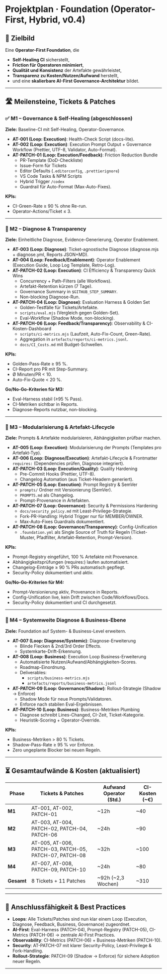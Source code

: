 # Projektplan · Foundation (Operator-First, Hybrid, v0.4)

## 🎯 Zielbild

Eine **Operator-First Foundation**, die

- **Self-Healing CI** sicherstellt,
- **Friction für Operatoren minimiert**,
- **Qualität und Konsistenz** der Artefakte gewährleistet,
- **Transparenz zu Kosten/Nutzen/Aufwand** herstellt,
- und eine **skalierbare AI-First Governance-Architektur** bildet.

---

## 🛣️ Meilensteine, Tickets & Patches

### ✅ M1 – Governance & Self-Healing (abgeschlossen)

**Ziele:** Baseline-CI mit Self-Healing, Operator-Governance.

- **AT-001 (Loop: Execution)**: Health-Check Script (docs-lite).
- **AT-002 (Loop: Execution)**: Execution Prompt Output + Governance Workflow (Prettier, UTF-8, Validator, Auto-Format).
- **AT-PATCH-01 (Loop: Execution/Feedback)**: Friction Reduction Bundle
  - PR-Template (DoD-Checkliste)
  - Issue-Form für Tickets
  - Editor Defaults (`.editorconfig`, `.prettierignore`)
  - VS Code Tasks & NPM Scripts
  - Hybrid Trigger `/codex`
  - Guardrail für Auto-Format (Max-Auto-Fixes).

**KPIs:**

- CI-Green-Rate ≥ 90 % ohne Re-run.
- Operator-Actions/Ticket ≤ 3.

---

### 🚧 M2 – Diagnose & Transparency

**Ziele:** Einheitliche Diagnose, Evidence-Generierung, Operator Enablement.

- **AT-003 (Loop: Diagnose)**: Ticket-agnostische Diagnose (diagnose.mjs + diagnose.yml, Reports JSON+MD).
- **AT-004 (Loop: Feedback/Enablement)**: Operator Enablement (Execution Guide, Loop Log Template, Retro-Log).
- **AT-PATCH-02 (Loop: Execution)**: CI Efficiency & Transparency Quick Wins
  - Concurrency + Path-Filters (alle Workflows).
  - Artefakt-Retention kürzen (7 Tage).
  - Governance Summary in `$GITHUB_STEP_SUMMARY`.
  - Non-blocking Diagnose-Run.
- **AT-PATCH-04 (Loop: Diagnose)**: Evaluation Harness & Golden Set
  - Golden-Testfälle für Tickets/Artefakte.
  - `scripts/eval.mjs` (Vergleich gegen Golden-Set).
  - Eval-Workflow (Shadow Mode, non-blocking).
- **AT-PATCH-06 (Loop: Feedback/Transparency)**: Observability & CI-Kosten-Dashboard
  - `scripts/ci-metrics.mjs` (Laufzeit, Auto-Fix-Count, Green-Rate).
  - Aggregation in `artefacts/reports/ci-metrics.jsonl`.
  - `docs/CI_Costs.md` mit Budget-Schwellen.

**KPIs:**

- Golden-Pass-Rate ≥ 95 %.
- CI-Report pro PR mit Step-Summary.
- Ø Minuten/PR < 10.
- Auto-Fix-Quote < 20 %.

**Go/No-Go-Kriterien für M3:**

- Eval-Harness stabil (≥95 % Pass).
- CI-Metriken sichtbar in Reports.
- Diagnose-Reports nutzbar, non-blocking.

---

### 📌 M3 – Modularisierung & Artefakt-Lifecycle

**Ziele:** Prompts & Artefakte modularisieren, Abhängigkeiten prüfbar machen.

- **AT-005 (Loop: Execution)**: Modularisierung der Prompts (Templates pro Artefakt-Typ).
- **AT-006 (Loop: Diagnose/Execution)**: Artefakt-Lifecycle & Frontmatter `requires:` (Dependencies prüfen, Diagnose integriert).
- **AT-PATCH-03 (Loop: Execution/Quality)**: Quality Hardening
  - Pre-Commit Hooks (Prettier, UTF-8).
  - Changelog Automation (aus Ticket-Headern generiert).
- **AT-PATCH-05 (Loop: Execution)**: Prompt Registry & SemVer
  - `prompts/` Ordner mit Versionierung (SemVer).
  - `PROMPTS.md` als Changelog.
  - Prompt-Provenance in Artefakten.
- **AT-PATCH-07 (Loop: Governance)**: Security & Permissions Hardening
  - `docs/security_policy.md` mit Least-Privilege-Strategie.
  - Fork-PR-Handling: Hybrid Trigger nur für MEMBER/OWNER.
  - Max-Auto-Fixes Guardrails dokumentiert.
- **AT-PATCH-08 (Loop: Governance/Transparency)**: Config-Unification
  - `.foundation.yml` als Single Source of Truth für Regeln (Ticket-Muster, Pfadfilter, Artefakt-Retention, Prompt-Version).

**KPIs:**

- Prompt-Registry eingeführt, 100 % Artefakte mit Provenance.
- Abhängigkeitsprüfungen (requires:) laufen automatisiert.
- Changelog-Einträge ≥ 90 % PRs automatisch gepflegt.
- Security-Policy dokumentiert und aktiv.

**Go/No-Go-Kriterien für M4:**

- Prompt-Versionierung aktiv, Provenance in Reports.
- Config-Unification live, kein Drift zwischen Code/Workflows/Docs.
- Security-Policy dokumentiert und CI durchgesetzt.

---

### 📌 M4 – Systemweite Diagnose & Business-Ebene

**Ziele:** Foundation auf System- & Business-Level erweitern.

- **AT-007 (Loop: Diagnose/Systemic)**: Diagnose-Erweiterung
  - Blinde Flecken & 2nd/3rd Order Effects.
  - Systemkarte-Drift-Erkennung.
- **AT-008 (Loop: Business)**: Execution Loop Business-Erweiterung
  - Automatisierte Nutzen/Aufwand/Abhängigkeiten-Scores.
  - Roadmap-Einordnung.
  - Deliverables:
    - `scripts/business-metrics.mjs`
    - `artefacts/reports/business-metrics.jsonl`
- **AT-PATCH-09 (Loop: Governance/Shadow)**: Rollout-Strategie (Shadow → Enforce)
  - Shadow Mode für neue Prompts/Validatoren.
  - Enforce nach stabilen Eval-Ergebnissen.
- **AT-PATCH-10 (Loop: Business)**: Business-Metriken Plumbing
  - Diagnose schreibt Lines-Changed, CI-Zeit, Ticket-Kategorie.
  - Heuristik-Scoring + Operator-Override.

**KPIs:**

- Business-Metriken > 80 % Tickets.
- Shadow-Pass-Rate ≥ 95 % vor Enforce.
- Zero ungeplante Blocker bei neuen Regeln.

---

## ⏳ Gesamtaufwände & Kosten (aktualisiert)

| Phase      | Tickets & Patches                                      | Aufwand Operator (Std.) | CI-Kosten (~€) |
| ---------- | ------------------------------------------------------ | ----------------------- | -------------- |
| **M1**     | AT-001, AT-002, PATCH-01                               | ~12h                    | ~40            |
| **M2**     | AT-003, AT-004, PATCH-02, PATCH-04, PATCH-06           | ~24h                    | ~90            |
| **M3**     | AT-005, AT-006, PATCH-03, PATCH-05, PATCH-07, PATCH-08 | ~32h                    | ~100           |
| **M4**     | AT-007, AT-008, PATCH-09, PATCH-10                     | ~24h                    | ~80            |
| **Gesamt** | 8 Tickets + 11 Patches                                 | ~92h (~2,3 Wochen)      | ~310           |

---

## 🔗 Anschlussfähigkeit & Best Practices

- **Loops**: Alle Tickets/Patches sind nun klar einem Loop (Execution, Diagnose, Feedback, Business, Governance) zugeordnet.
- **AI-First**: Eval-Harness (PATCH-04), Prompt-Registry (PATCH-05), CI-Metrics (PATCH-06) → zentrale AI-First Practices.
- **Observability**: CI-Metrics (PATCH-06) + Business-Metriken (PATCH-10).
- **Security**: AT-PATCH-07 mit klarer Security-Policy, Least-Privilege & Fork-Handling.
- **Rollout-Strategie**: PATCH-09 (Shadow → Enforce) für sichere Adoption neuer Regeln.

---
